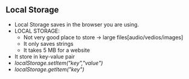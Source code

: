 ## Local Storage
* Local Storage saves in the browser you are using.
* LOCAL STORAGE:
     * Not very good place to store -> large files[audio/vedios/images]
     * It only saves strings
     * It takes 5 MB for a website
* It store in key-value pair
* *localStorage.setItem("key","value")*
* *localStorage.getItem("key")*

